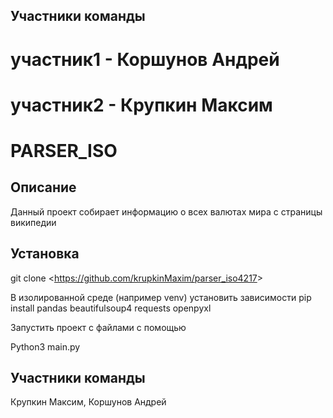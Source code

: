 
## Участники команды

# участник1 - Коршунов Андрей 
# участник2 - Крупкин Максим  

# PARSER_ISO

## Описание 

Данный проект собирает информацию о всех валютах мира с страницы википедии

## Установка
git clone <<https://github.com/krupkinMaxim/parser_iso4217>>

В изолированной среде (например venv) установить зависимости 
pip install pandas beautifulsoup4 requests openpyxl

Запустить проект с файлами с помощью

Python3 main.py

## Участники команды

Крупкин Максим, Коршунов Андрей
